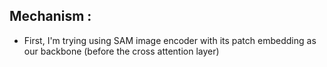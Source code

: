 ## Mechanism :

- First, I'm trying using SAM image encoder with its patch embedding as our backbone (before the cross attention layer)
